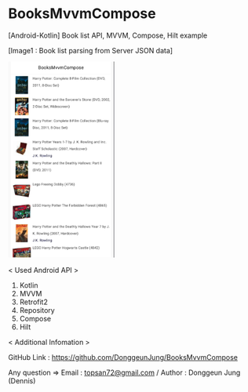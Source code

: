 # BooksMvvmCompose
 [Android-Kotlin] Book list API, MVVM, Compose, Hilt example

[Image1 : Book list parsing from Server JSON data]

<div>
<img src="https://github.com/DonggeunJung/BooksMvvmCompose/blob/main/BooksMvvmCompose_Capture.png?raw=true width="260px" height="400px"></img>
</div>


< Used Android API >
1. Kotlin
2. MVVM
3. Retrofit2
4. Repository
5. Compose
6. Hilt                                                                                                                                              


< Additional Infomation >

GitHub Link : https://github.com/DonggeunJung/BooksMvvmCompose

Any question => Email : topsan72@gmail.com / Author : Donggeun Jung (Dennis)
